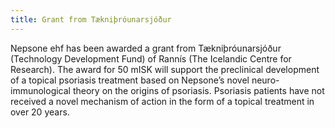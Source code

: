 ```yaml
---
title: Grant from Tækniþróunarsjóður
---
```


Nepsone ehf has been awarded a grant from Tækniþróunarsjóður (Technology Development Fund) of Rannís (The Icelandic Centre for Research). The award for 50 mISK will support the preclinical development of a topical psoriasis treatment based on Nepsone’s novel neuro-immunological theory on the origins of psoriasis. Psoriasis patients have not received a novel mechanism of action in the form of a topical treatment in over 20 years.